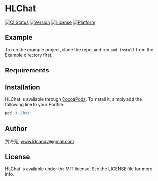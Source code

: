 # HLChat

[![CI Status](https://img.shields.io/travis/贾海亮/HLChat.svg?style=flat)](https://travis-ci.org/贾海亮/HLChat)
[![Version](https://img.shields.io/cocoapods/v/HLChat.svg?style=flat)](https://cocoapods.org/pods/HLChat)
[![License](https://img.shields.io/cocoapods/l/HLChat.svg?style=flat)](https://cocoapods.org/pods/HLChat)
[![Platform](https://img.shields.io/cocoapods/p/HLChat.svg?style=flat)](https://cocoapods.org/pods/HLChat)

## Example

To run the example project, clone the repo, and run `pod install` from the Example directory first.

## Requirements

## Installation

HLChat is available through [CocoaPods](https://cocoapods.org). To install
it, simply add the following line to your Podfile:

```ruby
pod 'HLChat'
```

## Author

贾海亮, www.51candy@gmail.com

## License

HLChat is available under the MIT license. See the LICENSE file for more info.
